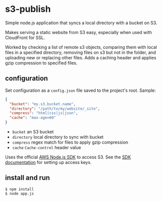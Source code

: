 # s3-publish

Simple node.js application that syncs a local directory with a bucket on S3.

Makes serving a static website from S3 easy, especially when used with CloudFront for SSL.

Worked by checking a list of remote s3 objects, comparing them with local files in a specified directory, removing files on s3 but not in the folder, and uploading new or replacing other files. Adds a caching header and applies gzip compression to specified files. 

## configuration

Set configuration as a `config.json` file saved to the project's root. Sample:

```json
{
  "bucket": "my.s3.bucket.name",
  "directory": "/path/to/my/website/_site",
  "compress": "html|css|js|json",
  "cache": "max-age=60"
}
```

- `bucket` an S3 bucket
- `directory` local directory to sync with bucket
- `compress` regex match for files to apply gzip compression
- `cache` `Cache-control` header value

Uses the official [AWS Node.js SDK](http://aws.amazon.com/sdk-for-node-js/) to access S3. See the [SDK documentation](http://docs.aws.amazon.com/AWSJavaScriptSDK/guide/node-configuring.html#Setting_AWS_Credentials) for setting up access keys.

## install and run

```
$ npm install
$ node app.js
```
